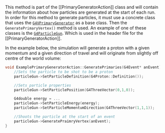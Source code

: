 This method is part of the [[PrimaryGeneratorAction]] class and will contain the information about how particles are generated at the start of each run. In order for this method to generate particles, it must use a concrete class that uses the [`G4VPrimaryGenerator`](https://gitlab.cern.ch/geant4/geant4/-/blob/master/source/event/include/G4VPrimaryGenerator.hh) as a base class. Then the `GeneratePrimaryVertex()` method is used. An example of one of these classes is the [`G4ParticleGun`](https://gitlab.cern.ch/geant4/geant4/-/blob/master/source/event/include/G4ParticleGun.hh). Which is used in the header file for the [[PrimaryGeneratorAction]].

In the example below, the simulation will generate a proton with a given momentum and a given direction of travel and will originate from slightly off centre of the world volume:
```cpp
void ExamplePrimaryGeneratorAction::GeneratePrimaries(G4Event* anEvent){
	//Sets the particle to be shot to be a proton
	particleGun->SetParticleDefinition(G4Proton::Definition());

	//Sets particle properties
	particleGun->SetParticlePosition(G4ThreeVector(0,1,0));

	G4double energy = ...
	particleGun->SetParticleEnergy(energy);
	particleGun->SetParticleMomentumDirection(G4ThreeVector(1,1,1));

	//Shoots the particle at the start of an event
	particleGun->GeneratePraimryVertex(anEvent);
}
```